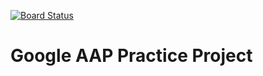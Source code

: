 [![Board Status](https://dev.azure.com/martinosoyen/ce6f0095-fbcc-4f95-9810-2892bfcfb44f/89e39283-368e-49c9-bd79-d5e33a0fef51/_apis/work/boardbadge/82fac952-67cc-4b53-ab2c-b640fed20bbf)](https://dev.azure.com/martinosoyen/ce6f0095-fbcc-4f95-9810-2892bfcfb44f/_boards/board/t/89e39283-368e-49c9-bd79-d5e33a0fef51/Microsoft.RequirementCategory)
# Google AAP Practice Project
